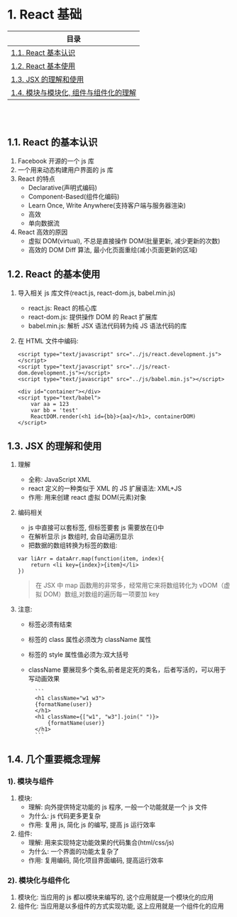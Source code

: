 # <a id="list-one">1. React 基础</a>

| 目录                                               |
| -------------------------------------------------- |
| [1.1. React 基本认识](#one-one)                    |
| [1.2. React 基本使用](#one-two)                    |
| [1.3. JSX 的理解和使用](#one-three)                |
| [1.4. 模块与模块化, 组件与组件化的理解](#one-four) |

<br/>
<br/>

## <a id="one-one">1.1. React 的基本认识</a>

1. Facebook 开源的一个 js 库
2. 一个用来动态构建用户界面的 js 库
3. React 的特点
   - Declarative(声明式编码)
   - Component-Based(组件化编码)
   - Learn Once, Write Anywhere(支持客户端与服务器渲染)
   - 高效
   - 单向数据流
4. React 高效的原因
   - 虚拟 DOM(virtual), 不总是直接操作 DOM(批量更新, 减少更新的次数)
   - 高效的 DOM Diff 算法, 最小化页面重绘(减小页面更新的区域)

## <a id="one-two">1.2. React 的基本使用</a>

1.  导入相关 js 库文件(react.js, react-dom.js, babel.min.js)
    - react.js: React 的核心库
    - react-dom.js: 提供操作 DOM 的 React 扩展库
    - babel.min.js: 解析 JSX 语法代码转为纯 JS 语法代码的库
2.  在 HTML 文件中编码:

    ```
    <script type="text/javascript" src="../js/react.development.js"></script>
    <script type="text/javascript" src="../js/react-dom.development.js"></script>
    <script type="text/javascript" src="../js/babel.min.js"></script>

    <div id="container"></div>
    <script type="text/babel">
    	var aa = 123
    	var bb = 'test'
    	ReactDOM.render(<h1 id={bb}>{aa}</h1>, containerDOM)
    </script>

    ```

## <a id="one-three">1.3. JSX 的理解和使用</a>

1.  理解
    - 全称: JavaScript XML
    - react 定义的一种类似于 XML 的 JS 扩展语法: XML+JS
    - 作用: 用来创建 react 虚拟 DOM(元素)对象
2.  编码相关

    - js 中直接可以套标签, 但标签要套 js 需要放在{}中
    - 在解析显示 js 数组时, 会自动遍历显示
    - 把数据的数组转换为标签的数组:

    ```
    var liArr = dataArr.map(function(item, index){
    	return <li key={index}>{item}</li>
    })
    ```

    > 在 JSX 中 map 函数用的非常多，经常用它来将数组转化为 vDOM（虚拟 DOM）数组,对数组的遍历每一项要加 key

3.  注意:

    - 标签必须有结束
    - 标签的 class 属性必须改为 className 属性
    - 标签的 style 属性值必须为:双大括号
    - className 要展现多个类名,前者是定死的类名，后者写活的，可以用于写动画效果

          	```
          	<h1 className="w1 w3">
          	{formatName(user)}
          	</h1>
          	<h1 className={["w1", "w3"].join(" ")}>
          		{formatName(user)}
          	</h1>
          	```

## <a id="one-four">1.4. 几个重要概念理解</a>

### 1). 模块与组件

1. 模块:
   - 理解: 向外提供特定功能的 js 程序, 一般一个功能就是一个 js 文件
   - 为什么: js 代码更多更复杂
   - 作用: 复用 js, 简化 js 的编写, 提高 js 运行效率
2. 组件:
   - 理解: 用来实现特定功能效果的代码集合(html/css/js)
   - 为什么: 一个界面的功能太复杂了
   - 作用: 复用编码, 简化项目界面编码, 提高运行效率

### 2). 模块化与组件化

1. 模块化:
   当应用的 js 都以模块来编写的, 这个应用就是一个模块化的应用
2. 组件化:
   当应用是以多组件的方式实现功能, 这上应用就是一个组件化的应用
